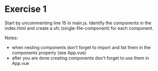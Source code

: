 # Exercise 1

Start by uncommenting line 15 in main.js. Identify the components in the index.html and create a sfc (single-file-component) for each component.

Notes:
- when nesting components don't forget to import and list them in the components property (see App.vue)
- after you are done creating components don't forget to use them in App.vue